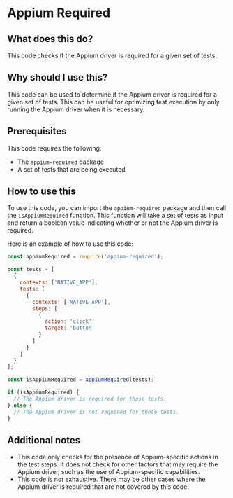 
  
   # **Appium Required**

## What does this do?

This code checks if the Appium driver is required for a given set of tests.

## Why should I use this?

This code can be used to determine if the Appium driver is required for a given set of tests. This can be useful for optimizing test execution by only running the Appium driver when it is necessary.

## Prerequisites

This code requires the following:

* The `appium-required` package
* A set of tests that are being executed

## How to use this

To use this code, you can import the `appium-required` package and then call the `isAppiumRequired` function. This function will take a set of tests as input and return a boolean value indicating whether or not the Appium driver is required.

Here is an example of how to use this code:

```javascript
const appiumRequired = require('appium-required');

const tests = [
  {
    contexts: ['NATIVE_APP'],
    tests: [
      {
        contexts: ['NATIVE_APP'],
        steps: [
          {
            action: 'click',
            target: 'button'
          }
        ]
      }
    ]
  }
];

const isAppiumRequired = appiumRequired(tests);

if (isAppiumRequired) {
  // The Appium driver is required for these tests.
} else {
  // The Appium driver is not required for these tests.
}
```

## Additional notes

* This code only checks for the presence of Appium-specific actions in the test steps. It does not check for other factors that may require the Appium driver, such as the use of Appium-specific capabilities.
* This code is not exhaustive. There may be other cases where the Appium driver is required that are not covered by this code.
  
  